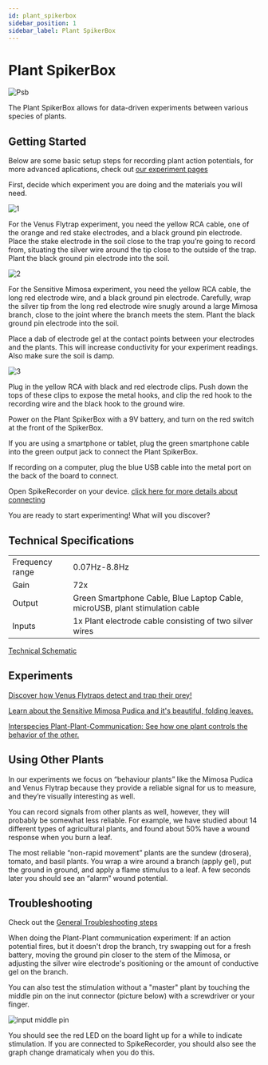 ```yaml
---
id: plant_spikerbox
sidebar_position: 1
sidebar_label: Plant SpikerBox
---
```


# Plant SpikerBox #

![Psb](./PlantSB.png)

The Plant SpikerBox allows for data-driven experiments between various species of plants.

## Getting Started ##

Below are some basic setup steps for recording plant action potentials, for more advanced aplications, check out [our experiment pages](#experiments)

First, decide which experiment you are doing and the materials you will need.

![1](1.jpg)

For the Venus Flytrap experiment, you need the yellow RCA cable, one of the orange and red stake electrodes, and a black ground pin electrode. Place the stake electrode in the soil  close to the trap you’re going to record from, situating the silver wire around the tip close to the outside of the trap. Plant the black ground pin electrode into the soil.

![2](./2.jpg)

For the Sensitive Mimosa experiment, you need the yellow RCA cable, the long red electrode wire, and a black ground pin electrode. Carefully, wrap the silver tip from the long red electrode wire snugly around a large Mimosa branch, close to the joint where the branch meets the stem. Plant the black ground pin electrode into the soil.

Place a dab of electrode gel at the contact points between your electrodes and the plants. This will increase conductivity for your experiment readings. Also make sure the soil is damp.

![3](3.jpg)

Plug in the yellow RCA with black and red electrode clips. Push down the tops of these clips to expose the metal hooks, and clip the red hook to the recording wire and the black hook to the ground wire.  

Power on the Plant SpikerBox with a 9V battery, and turn on the red switch at the front of the SpikerBox.

If you are using a smartphone or tablet, plug the green smartphone cable into the green output jack to connect the Plant SpikerBox. 

If recording on a computer, plug the blue USB cable into the metal port on the back of the board to connect.

Open SpikeRecorder on your device. [click here for more details about connecting](../../Software/SpikeRecorder/)

You are ready to start experimenting!
What will you discover?

## Technical Specifications ##

|||
|---|---|
|Frequency range |0.07Hz-8.8Hz|
|Gain|72x|
|Output|Green Smartphone Cable, Blue Laptop Cable, microUSB, plant stimulation cable|
|Inputs|1x Plant electrode cable consisting of two silver wires|

[Technical Schematic](https://backyardbrains.com/products/files/PSBV0.24.pdf)

## Experiments ##

[Discover how Venus Flytraps detect and trap their prey!](https://backyardbrains.com/experiments/Plants_VenusFlytrap)

[Learn about the Sensitive Mimosa Pudica and it's beautiful, folding leaves.](https://backyardbrains.com/experiments/Plants_SensitiveMimosaPudica)

[Interspecies Plant-Plant-Communication: See how one plant controls the behavior of the other.](https://backyardbrains.com/experiments/Plants_plantplantcommunicator)

## Using Other Plants ##

In our experiments we focus on “behaviour plants” like the Mimosa Pudica and Venus Flytrap because they provide a reliable signal for us to measure, and they’re visually interesting as well.

You can record signals from other plants as well, however, they will probably be somewhat less reliable.
For example, we have studied about 14 different types of agricultural plants, and found about 50% have a wound response when you burn a leaf.

The most reliable “non-rapid movement” plants are the sundew (drosera), tomato, and basil plants. You wrap a wire around a branch (apply gel), put the ground in ground, and apply a flame stimulus to a leaf. A few seconds later you should see an “alarm” wound potential.

## Troubleshooting ##

Check out the [General Troubleshooting steps](../../index.md#troubleshooting)

When doing the Plant-Plant communication experiment:
If an action potential fires, but it doesn't drop the branch, try swapping out for a fresh battery, moving the ground pin closer to the stem of the Mimosa, or adjusting the silver wire electrode's positioning or the amount of conductive gel on the branch.

You can also test the stimulation without a "master" plant by touching the middle pin on the inut connector (picture below) with a screwdriver or your finger.

![input middle pin](teststim.png)

You should see the red LED on the board light up for a while to indicate stimulation.
If you are connected to SpikeRecorder, you should also see the graph change dramaticaly when you do this.